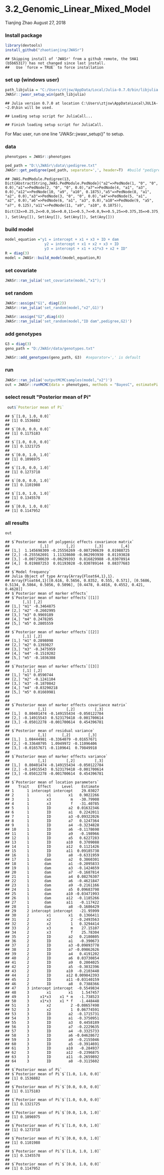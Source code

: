 3.2\_Genomic\_Linear\_Mixed\_Model
================
Tianjing Zhao
August 27, 2018

### Install package

``` r
library(devtools)
install_github("zhaotianjing/JWASr")
```

    ## Skipping install of 'JWASr' from a github remote, the SHA1 (b5b65317) has not changed since last install.
    ##   Use `force = TRUE` to force installation

### set up (windows user)

``` r
path_libjulia = "C:/Users/ztjsw/AppData/Local/Julia-0.7.0/bin/libjulia.dll"
JWASr::jwasr_setup_win(path_libjulia)
```

    ## Julia version 0.7.0 at location C:\Users\ztjsw\AppData\Local\JULIA-~2.0\bin will be used.

    ## Loading setup script for JuliaCall...

    ## Finish loading setup script for JuliaCall.

For Mac user, run one line "JWASr::jwasr\_setup()" to setup.

### data

``` r
phenotypes = JWASr::phenotypes

ped_path = "D:\\JWASr\\data\\pedigree.txt"
JWASr::get_pedigree(ped_path, separator=',', header=T)  #build "pedigree" in Julia
```

    ## JWAS.PedModule.Pedigree(13, Dict{AbstractString,JWAS.PedModule.PedNode}("a2"=>PedNode(1, "0", "0", 0.0),"a1"=>PedNode(2, "0", "0", 0.0),"a7"=>PedNode(4, "a1", "a3", 0.0),"a12"=>PedNode(10, "a9", "a10", 0.1875),"a5"=>PedNode(8, "a1", "a2", 0.0),"a3"=>PedNode(3, "0", "0", 0.0),"a4"=>PedNode(5, "a1", "a2", 0.0),"a6"=>PedNode(6, "a1", "a3", 0.0),"a10"=>PedNode(9, "a5", "a7", 0.125),"a11"=>PedNode(11, "a9", "a10", 0.1875)), Dict(32=>0.25,2=>0.0,16=>0.0,11=>0.5,7=>0.0,9=>0.5,25=>0.375,35=>0.375,43=>0.375,19=>0.5), Set(Any[]), Set(Any[]), Set(Any[]), Set(Any[]))

### build model

``` r
model_equation ="y1 = intercept + x1 + x3 + ID + dam
                  y2 = intercept + x1 + x2 + x3 + ID
                  y3 = intercept + x1 + x1*x3 + x2 + ID"
R = diag(3)
model = JWASr::build_model(model_equation,R)
```

### set covariate

``` r
JWASr::ran_julia('set_covariate(model,"x1");')
```

### set random

``` r
JWASr::assign("G1", diag(2))
JWASr::ran_julia('set_random(model,"x2",G1)')
```

``` r
JWASr::assign("G2",diag(4))
JWASr::ran_julia('set_random(model,"ID dam",pedigree,G2)')
```

### add genotypes

``` r
G3 = diag(3)
geno_path = "D:/JWASr/data/genotypes.txt"

JWASr::add_genotypes(geno_path, G3)  #separator=',' is default
```

### run

``` r
JWASr::ran_julia('outputMCMCsamples(model,"x2")')
out = JWASr::runMCMC(data = phenotypes, methods = "BayesC", estimatePi = TRUE, chain_length = 5000, output_samples_frequency = 100)
```

### select result "Posterior mean of Pi"

``` r
 out$`Posterior mean of Pi`
```

    ## $`[1.0, 1.0, 0.0]`
    ## [1] 0.1536882
    ## 
    ## $`[0.0, 0.0, 0.0]`
    ## [1] 0.1175183
    ## 
    ## $`[1.0, 0.0, 0.0]`
    ## [1] 0.1321725
    ## 
    ## $`[0.0, 1.0, 1.0]`
    ## [1] 0.1096975
    ## 
    ## $`[1.0, 0.0, 1.0]`
    ## [1] 0.1273718
    ## 
    ## $`[0.0, 0.0, 1.0]`
    ## [1] 0.1101988
    ## 
    ## $`[1.0, 1.0, 1.0]`
    ## [1] 0.1345578
    ## 
    ## $`[0.0, 1.0, 0.0]`
    ## [1] 0.1147952

### all results

``` r
out
```

    ## $`Posterior mean of polygenic effects covariance matrix`
    ##              [,1]        [,2]         [,3]        [,4]
    ## [1,]  1.145698309 -0.25556269 -0.007290639  0.01988725
    ## [2,] -0.255562691  1.11328600 -0.062993930  0.01193028
    ## [3,] -0.007290639 -0.06299393  0.816829988 -0.03078914
    ## [4,]  0.019887253  0.01193028 -0.030789144  0.88377683
    ## 
    ## $`Model frequency`
    ## Julia Object of type Array{Array{Float64,1},1}.
    ## Array{Float64,1}[[0.616, 0.5656, 0.8352, 0.555, 0.571], [0.5686, 0.5134, 0.5864, 0.5056, 0.5096], [0.4478, 0.4816, 0.4552, 0.421, 0.4628]]
    ## $`Posterior mean of marker effects`
    ## $`Posterior mean of marker effects`[[1]]
    ##      [,1] [,2]      
    ## [1,] "m1" -0.3464875
    ## [2,] "m2" -0.2602995
    ## [3,] "m3" 0.9969189 
    ## [4,] "m4" 0.2478205 
    ## [5,] "m5" 0.2805559 
    ## 
    ## $`Posterior mean of marker effects`[[2]]
    ##      [,1] [,2]      
    ## [1,] "m1" 0.2898098 
    ## [2,] "m2" 0.1393027 
    ## [3,] "m3" -0.3475959
    ## [4,] "m4" -0.1519202
    ## [5,] "m5" -0.1036308
    ## 
    ## $`Posterior mean of marker effects`[[3]]
    ##      [,1] [,2]       
    ## [1,] "m1" 0.0590744  
    ## [2,] "m2" -0.1241104 
    ## [3,] "m3" -0.1870842 
    ## [4,] "m4" -0.03290218
    ## [5,] "m5" 0.01669981 
    ## 
    ## 
    ## $`Posterior mean of marker effects covariance matrix`
    ##             [,1]         [,2]         [,3]
    ## [1,]  0.80401474 -0.149155434 -0.050122784
    ## [2,] -0.14915543  0.523179418 -0.001700614
    ## [3,] -0.05012278 -0.001700614  0.454396781
    ## 
    ## $`Posterior mean of residual variance`
    ##             [,1]       [,2]        [,3]
    ## [1,]  1.08444981 -0.3364079 -0.01657671
    ## [2,] -0.33640795  1.0949972 -0.11096406
    ## [3,] -0.01657671 -0.1109641  0.79849918
    ## 
    ## $`Posterior mean of marker effects variance`
    ##             [,1]         [,2]         [,3]
    ## [1,]  0.80401474 -0.149155434 -0.050122784
    ## [2,] -0.14915543  0.523179418 -0.001700614
    ## [3,] -0.05012278 -0.001700614  0.454396781
    ## 
    ## $`Posterior mean of location parameters`
    ##    Trait    Effect     Level    Estimate
    ## 1      1 intercept intercept    29.03027
    ## 2      1        x1        x1   0.9022266
    ## 3      1        x3         m   -30.79908
    ## 4      1        x3         f   -31.40785
    ## 5      1        ID        a2  0.01632346
    ## 6      1        ID        a1   0.2242011
    ## 7      1        ID        a3 -0.09322026
    ## 8      1        ID        a7   0.1247364
    ## 9      1        ID        a4  -0.3234828
    ## 10     1        ID        a6  -0.1178698
    ## 11     1        ID        a9   -0.198966
    ## 12     1        ID        a5   0.6227283
    ## 13     1        ID       a10   0.3709088
    ## 14     1        ID       a12   0.1121426
    ## 15     1        ID       a11  0.09185738
    ## 16     1        ID        a8  -0.6331959
    ## 17     1       dam        a2   0.3860301
    ## 18     1       dam        a1  -0.2095833
    ## 19     1       dam        a3  -0.1424659
    ## 20     1       dam        a7  -0.1687814
    ## 21     1       dam        a4  0.08276307
    ## 22     1       dam        a6  -0.4621847
    ## 23     1       dam        a9  -0.2161166
    ## 24     1       dam        a5  0.09683798
    ## 25     1       dam       a10 -0.03471993
    ## 26     1       dam       a12  -0.1185266
    ## 27     1       dam       a11   -0.117422
    ## 28     1       dam        a8  -0.1686429
    ## 29     2 intercept intercept   -21.95999
    ## 30     2        x1        x1   0.1366411
    ## 31     2        x2         2  -0.2493563
    ## 32     2        x2         1   0.3294414
    ## 33     2        x3         m    27.15107
    ## 34     2        x3         f    25.78304
    ## 35     2        ID        a2   0.2180805
    ## 36     2        ID        a1   -0.390673
    ## 37     2        ID        a3 -0.09893778
    ## 38     2        ID        a7 -0.09862626
    ## 39     2        ID        a4   0.4191202
    ## 40     2        ID        a6  0.03730854
    ## 41     2        ID        a9   0.2004025
    ## 42     2        ID        a5  -0.3032396
    ## 43     2        ID       a10  -0.2103448
    ## 44     2        ID       a12 0.009842393
    ## 45     2        ID       a11 -0.03140159
    ## 46     2        ID        a8   0.7388366
    ## 47     3 intercept intercept  -0.5549834
    ## 48     3        x1        x1    1.547457
    ## 49     3     x1*x3    x1 * m   -1.738523
    ## 50     3     x1*x3    x1 * f   -1.448448
    ## 51     3        x2         2 -0.08657498
    ## 52     3        x2         1  0.06774591
    ## 53     3        ID        a2  -0.1715731
    ## 54     3        ID        a1  -0.3750951
    ## 55     3        ID        a3   0.4458189
    ## 56     3        ID        a7  -0.2229635
    ## 57     3        ID        a4  -0.3325733
    ## 58     3        ID        a6 -0.04628672
    ## 59     3        ID        a9  -0.2155046
    ## 60     3        ID        a5  -0.3914691
    ## 61     3        ID       a10   -0.284937
    ## 62     3        ID       a12  -0.2396875
    ## 63     3        ID       a11  -0.2659892
    ## 64     3        ID        a8  -0.3115602
    ## 
    ## $`Posterior mean of Pi`
    ## $`Posterior mean of Pi`$`[1.0, 1.0, 0.0]`
    ## [1] 0.1536882
    ## 
    ## $`Posterior mean of Pi`$`[0.0, 0.0, 0.0]`
    ## [1] 0.1175183
    ## 
    ## $`Posterior mean of Pi`$`[1.0, 0.0, 0.0]`
    ## [1] 0.1321725
    ## 
    ## $`Posterior mean of Pi`$`[0.0, 1.0, 1.0]`
    ## [1] 0.1096975
    ## 
    ## $`Posterior mean of Pi`$`[1.0, 0.0, 1.0]`
    ## [1] 0.1273718
    ## 
    ## $`Posterior mean of Pi`$`[0.0, 0.0, 1.0]`
    ## [1] 0.1101988
    ## 
    ## $`Posterior mean of Pi`$`[1.0, 1.0, 1.0]`
    ## [1] 0.1345578
    ## 
    ## $`Posterior mean of Pi`$`[0.0, 1.0, 0.0]`
    ## [1] 0.1147952
